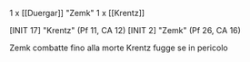 1 x [[Duergar]] "Zemk"
1 x [[Krentz]]

[INIT 17] "Krentz" (Pf 11, CA 12)
[INIT 2] "Zemk" (Pf 26, CA 16)


Zemk combatte fino alla morte
Krentz fugge se in pericolo